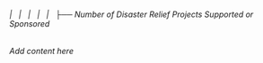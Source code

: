 ###### |   |   |   |   |   ├── Number of Disaster Relief Projects Supported or Sponsored

*Add content here*